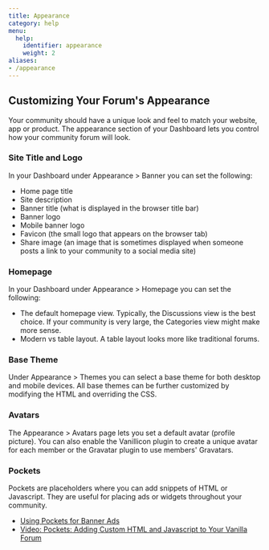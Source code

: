 ```yaml
---
title: Appearance
category: help
menu:
  help:
    identifier: appearance
    weight: 2
aliases:
- /appearance
---
```


## Customizing Your Forum's Appearance

Your community should have a unique look and feel to match your website, app or product.  The appearance section of your Dashboard lets you control how your community forum will look. 

### Site Title and Logo 

In your Dashboard under Appearance > Banner you can set the following:

 * Home page title
 * Site description
 * Banner title (what is displayed in the browser title bar)
 * Banner logo
 * Mobile banner logo
 * Favicon  (the small logo that appears on the browser tab) 
 * Share image (an image that is sometimes displayed when someone posts a link to your community to a social media site) 

### Homepage 

In your Dashboard under Appearance > Homepage you can set the following:

 * The default homepage view. Typically, the Discussions view is the best choice. If your community is very large, the Categories view might make more sense.  
 * Modern vs table layout. A table layout looks more like traditional forums. 


### Base Theme 

Under Appearance > Themes you can select a base theme for both desktop and mobile devices. All base themes can be further customized by modifying the HTML and overriding the CSS. 

### Avatars 

The Appearance > Avatars page lets you set a default avatar (profile picture).   You can also enable the Vanillicon plugin to create a unique avatar for each member or the Gravatar plugin to use members' Gravatars. 

### Pockets 

Pockets are placeholders where you can add snippets of HTML or Javascript. They are useful for placing ads or widgets throughout your community.   

 * [Using Pockets for Banner Ads](https://blog.vanillaforums.com/help/pockets-banner-ads/) 
 * [Video: Pockets: Adding Custom HTML and Javascript to Your Vanilla Forum](https://blog.vanillaforums.com/help/power-pockets-adding-custom-html-js-vanilla-forum/)